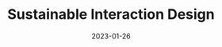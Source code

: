 ---
title: 'Sustainable Interaction Design'
authors: 'Eli Blevis'
venue: 'CHI 2007'
doi: 'https://dl.acm.org/doi/pdf/10.1145/1240624.1240705'

picked_by: 'Zeyu Yan'
date: 2023-01-26
---
